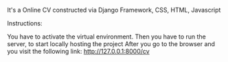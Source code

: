 It's a Online CV constructed via Django Framework, CSS, HTML, Javascript

Instructions:

You have to activate the virtual environment.
Then you have to run the server, to start locally hosting the project
After you go to the browser and you visit the following link: http://127.0.0.1:8000/cv
